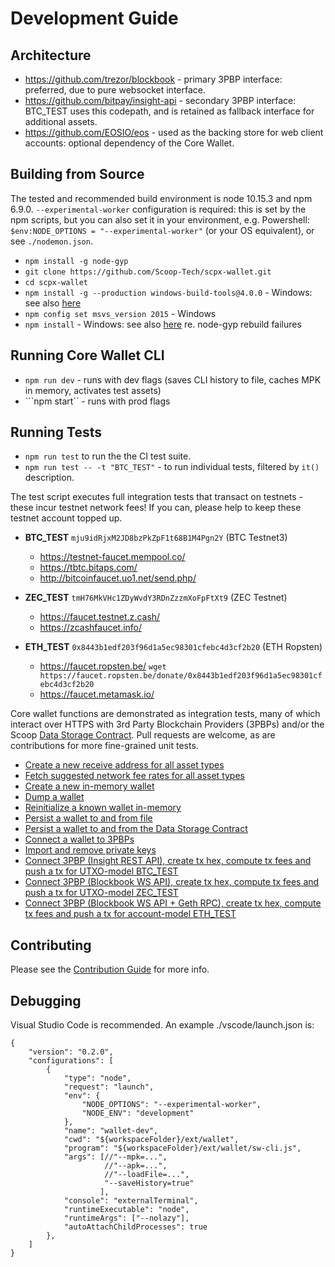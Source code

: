 # Development Guide

## Architecture 

  * https://github.com/trezor/blockbook - primary 3PBP interface: preferred, due to pure websocket interface.
  * https://github.com/bitpay/insight-api - secondary 3PBP interface: BTC_TEST uses this codepath, and is retained as fallback interface for additional assets.
  * https://github.com/EOSIO/eos - used as the backing store for web client accounts: optional dependency of the Core Wallet.

## Building from Source

The tested and recommended build environment is node 10.15.3 and npm 6.9.0. ```--experimental-worker``` configuration is required: this is set by the npm scripts, but you can also set it in your environment, e.g. Powershell: ```$env:NODE_OPTIONS = "--experimental-worker"``` (or your OS equivalent), or see ```./nodemon.json```.

  * ```npm install -g node-gyp```
  * ```git clone https://github.com/Scoop-Tech/scpx-wallet.git```
  * ```cd scpx-wallet```
  * ```npm install -g --production windows-build-tools@4.0.0``` - Windows: see also [here](https://github.com/felixrieseberg/windows-build-tools/issues/152)
  * ```npm config set msvs_version 2015``` - Windows
  * ```npm install``` - Windows: see also [here](https://github.com/nodejs/node-gyp/issues/671) re. node-gyp rebuild failures

## Running Core Wallet CLI

  * ```npm run dev``` - runs with dev flags (saves CLI history to file, caches MPK in memory, activates test assets)
  * ```npm start`` - runs with prod flags

## Running Tests

  * ```npm run test``` to run the the CI test suite.
  * ```npm run test -- -t "BTC_TEST"``` - to run individual tests, filtered by ```it()``` description.

The test script executes full integration tests that transact on testnets - these incur testnet network fees! If you can, please help to keep these testnet account topped up.

  * **BTC_TEST** ```mju9idRjxM2JD8bzPkZpF1t68B1M4Pgn2Y``` (BTC Testnet3)
    * https://testnet-faucet.mempool.co/  
    * https://tbtc.bitaps.com/   
    * http://bitcoinfaucet.uo1.net/send.php/

  * **ZEC_TEST** ```tmH76MkVHc1ZDyWvdY3RDnZzzmXoFpFtXt9``` (ZEC Testnet)
    * https://faucet.testnet.z.cash/
    * https://zcashfaucet.info/
    
  * **ETH_TEST** ```0x8443b1edf203f96d1a5ec98301cfebc4d3cf2b20``` (ETH Ropsten)
    * https://faucet.ropsten.be/ ```wget https://faucet.ropsten.be/donate/0x8443b1edf203f96d1a5ec98301cfebc4d3cf2b20```
    * https://faucet.metamask.io/  

Core wallet functions are demonstrated as integration tests, many of which interact over HTTPS with 3rd Party Blockchain Providers (3PBPs) and/or the Scoop [Data Storage Contract](https://github.com/Scoop-Tech/scpx-eos). Pull requests are welcome, as are contributions for more fine-grained unit tests.

  * [Create a new receive address for all asset types](./tests/integration.test.js)
  * [Fetch suggested network fee rates for all asset types](./tests/integration.test.js)
  * [Create a new in-memory wallet](./tests/integration.test.js)
  * [Dump a wallet](./tests/integration.test.js)
  * [Reinitialize a known wallet in-memory](./tests/integration.test.js)
  * [Persist a wallet to and from file](./tests/integration.test.js)
  * [Persist a wallet to and from the Data Storage Contract](./tests/integration.test.js)
  * [Connect a wallet to 3PBPs](./tests/integration.test.js)
  * [Import and remove private keys](./tests/integration.test.js)
  * [Connect 3PBP (Insight REST API), create tx hex, compute tx fees and push a tx for UTXO-model BTC_TEST](./tests/integration.test.js)
  * [Connect 3PBP (Blockbook WS API), create tx hex, compute tx fees and push a tx for UTXO-model ZEC_TEST](./tests/integration.test.js)
  * [Connect 3PBP (Blockbook WS API + Geth RPC), create tx hex, compute tx fees and push a tx for account-model ETH_TEST](./tests/integration.test.js)
  
## Contributing

Please see the [Contribution Guide](./CONTRIBUTING.md) for more info.

## Debugging

Visual Studio Code is recommended. An example ./vscode/launch.json is: 

```
{
    "version": "0.2.0",
    "configurations": [
        {
            "type": "node",
            "request": "launch",
            "env": {
                "NODE_OPTIONS": "--experimental-worker",
                "NODE_ENV": "development"
            },
            "name": "wallet-dev",
            "cwd": "${workspaceFolder}/ext/wallet",
            "program": "${workspaceFolder}/ext/wallet/sw-cli.js",
            "args": [//"--mpk=...", 
                     //"--apk=...",
                     //"--loadFile=...",
                     "--saveHistory=true"
                    ],
            "console": "externalTerminal",
            "runtimeExecutable": "node",
            "runtimeArgs": ["--nolazy"],
            "autoAttachChildProcesses": true
        },
    ]
}
```
